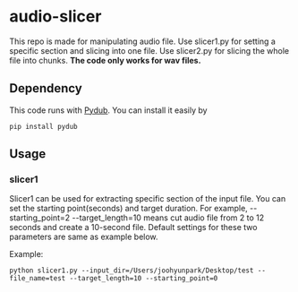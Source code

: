 # audio-slicer
This repo is made for manipulating audio file. Use slicer1.py for setting a specific section and slicing into one file. Use slicer2.py for slicing the whole file into chunks. 
**The code only works for wav files.** 

## Dependency 
This code runs with [Pydub](https://github.com/jiaaro/pydub). You can install it easily by
```
pip install pydub
```

## Usage
### slicer1
Slicer1 can be used for extracting specific section of the input file. You can set the starting point(seconds) and target duration. For example, --starting_point=2 --target_length=10 means cut audio file from 2 to 12 seconds and create a 10-second file. Default settings for these two parameters are same as example below. 

Example: <br>
```
python slicer1.py --input_dir=/Users/joohyunpark/Desktop/test --file_name=test --target_length=10 --starting_point=0
```
